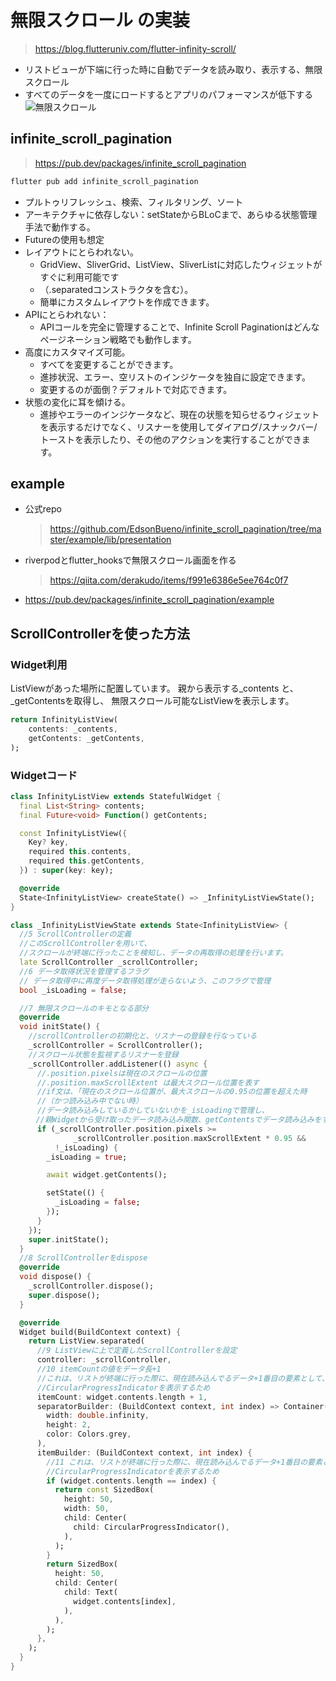 #  無限スクロール の実装
>https://blog.flutteruniv.com/flutter-infinity-scroll/
- リストビューが下端に行った時に自動でデータを読み取り、表示する、無限スクロール
- すべてのデータを一度にロードするとアプリのパフォーマンスが低下する
![無限スクロール](images/infinity_scroll.gif)

## infinite_scroll_pagination
>https://pub.dev/packages/infinite_scroll_pagination
```powershell
flutter pub add infinite_scroll_pagination
```
- プルトゥリフレッシュ、検索、フィルタリング、ソート
- アーキテクチャに依存しない：setStateからBLoCまで、あらゆる状態管理手法で動作する。
- Futureの使用も想定
- レイアウトにとらわれない。
  - GridView、SliverGrid、ListView、SliverListに対応したウィジェットがすぐに利用可能です
  - （.separatedコンストラクタを含む）。
  - 簡単にカスタムレイアウトを作成できます。
- APIにとらわれない：
  - APIコールを完全に管理することで、Infinite Scroll Paginationはどんなページネーション戦略でも動作します。
- 高度にカスタマイズ可能。
  - すべてを変更することができます。
  - 進捗状況、エラー、空リストのインジケータを独自に設定できます。
  - 変更するのが面倒？デフォルトで対応できます。
- 状態の変化に耳を傾ける。
  - 進捗やエラーのインジケータなど、現在の状態を知らせるウィジェットを表示するだけでなく、リスナーを使用してダイアログ/スナックバー/トーストを表示したり、その他のアクションを実行することができます。


## example
- 公式repo
    >https://github.com/EdsonBueno/infinite_scroll_pagination/tree/master/example/lib/presentation
- riverpodとflutter_hooksで無限スクロール画面を作る
    >https://qiita.com/derakudo/items/f991e6386e5ee764c0f7
- https://pub.dev/packages/infinite_scroll_pagination/example


## ScrollControllerを使った方法
### Widget利用
ListViewがあった場所に配置しています。
親から表示する_contents と、_getContentsを取得し、
無限スクロール可能なListViewを表示します。
```dart
return InfinityListView(
    contents: _contents,
    getContents: _getContents,
);
```
### Widgetコード
```dart
class InfinityListView extends StatefulWidget {
  final List<String> contents;
  final Future<void> Function() getContents;

  const InfinityListView({
    Key? key,
    required this.contents,
    required this.getContents,
  }) : super(key: key);

  @override
  State<InfinityListView> createState() => _InfinityListViewState();
}

class _InfinityListViewState extends State<InfinityListView> {
  //5 ScrollControllerの定義
  //このScrollControllerを用いて、
  //スクロールが終端に行ったことを検知し、データの再取得の処理を行います。
  late ScrollController _scrollController;
  //6 データ取得状況を管理するフラグ
  // データ取得中に再度データ取得処理が走らないよう、このフラグで管理
  bool _isLoading = false;

  //7 無限スクロールのキモとなる部分
  @override
  void initState() {
    //scrollControllerの初期化と、リスナーの登録を行なっている
    _scrollController = ScrollController();
    //スクロール状態を監視するリスナーを登録
    _scrollController.addListener(() async {
      //.position.pixelsは現在のスクロールの位置
      //.position.maxScrollExtent は最大スクロール位置を表す
      //if文は、「現在のスクロール位置が、最大スクロールの0.95の位置を超えた時
      //（かつ読み込み中でない時）
      //データ読み込みしているかしていないかを_isLoadingで管理し、
    　//親Widgetから受け取ったデータ読み込み関数、getContentsでデータ読み込みをする
      if (_scrollController.position.pixels >=
              _scrollController.position.maxScrollExtent * 0.95 &&
          !_isLoading) {
        _isLoading = true;

        await widget.getContents();

        setState(() {
          _isLoading = false;
        });
      }
    });
    super.initState();
  }
  //8 ScrollControllerをdispose
  @override
  void dispose() {
    _scrollController.dispose();
    super.dispose();
  }

  @override
  Widget build(BuildContext context) {
    return ListView.separated(
      //9 ListViewに上で定義したScrollControllerを設定
      controller: _scrollController,
      //10 itemCountの値をデータ長+1
      //これは、リストが終端に行った際に、現在読み込んでるデータ+1番目の要素として、
      //CircularProgressIndicatorを表示するため
      itemCount: widget.contents.length + 1,
      separatorBuilder: (BuildContext context, int index) => Container(
        width: double.infinity,
        height: 2,
        color: Colors.grey,
      ),
      itemBuilder: (BuildContext context, int index) {
        //11 これは、リストが終端に行った際に、現在読み込んでるデータ+1番目の要素として、
        //CircularProgressIndicatorを表示するため
        if (widget.contents.length == index) {
          return const SizedBox(
            height: 50,
            width: 50,
            child: Center(
              child: CircularProgressIndicator(),
            ),
          );
        }
        return SizedBox(
          height: 50,
          child: Center(
            child: Text(
              widget.contents[index],
            ),
          ),
        );
      },
    );
  }
}
```




